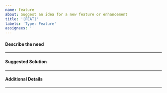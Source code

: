 ```yaml
---
name: feature
about: Suggest an idea for a new feature or enhancement
title: '[FEAT]'
labels: 'Type: Feature'
assignees: ''
---
```



#### Describe the need


----

#### Suggested Solution


----

#### Additional Details


----
